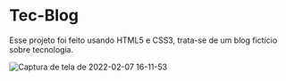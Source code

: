 # Tec-Blog

 Esse projeto foi feito usando HTML5 e CSS3, trata-se de um blog fictício sobre tecnologia. 

![Captura de tela de 2022-02-07 16-11-53](https://user-images.githubusercontent.com/60331328/152855900-a7b5f4aa-5d0d-4448-a1ec-24f8b1b032e9.png)
